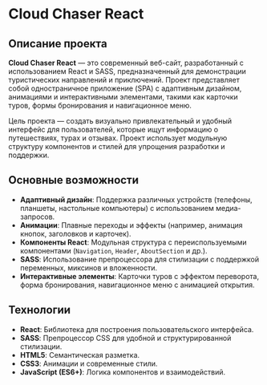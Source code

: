 # Cloud Chaser React

## Описание проекта

**Cloud Chaser React** — это современный веб-сайт, разработанный с использованием React и SASS, предназначенный для демонстрации туристических направлений и приключений. Проект представляет собой одностраничное приложение (SPA) с адаптивным дизайном, анимациями и интерактивными элементами, такими как карточки туров, формы бронирования и навигационное меню.

Цель проекта — создать визуально привлекательный и удобный интерфейс для пользователей, которые ищут информацию о путешествиях, турах и отзывах. Проект использует модульную структуру компонентов и стилей для упрощения разработки и поддержки.

## Основные возможности

- **Адаптивный дизайн**: Поддержка различных устройств (телефоны, планшеты, настольные компьютеры) с использованием медиа-запросов.
- **Анимации**: Плавные переходы и эффекты (например, анимация кнопок, заголовков и карточек).
- **Компоненты React**: Модульная структура с переиспользуемыми компонентами (`Navigation`, `Header`, `AboutSection` и др.).
- **SASS**: Использование препроцессора для стилизации с поддержкой переменных, миксинов и вложенности.
- **Интерактивные элементы**: Карточки туров с эффектом переворота, форма бронирования, навигационное меню с анимацией открытия.

## Технологии

- **React**: Библиотека для построения пользовательского интерфейса.
- **SASS**: Препроцессор CSS для удобной и структурированной стилизации.
- **HTML5**: Семантическая разметка.
- **CSS3**: Анимации и современные стили.
- **JavaScript (ES6+)**: Логика компонентов и взаимодействий.
